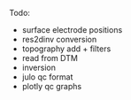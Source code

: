 Todo:
+ surface electrode positions
+ res2dinv conversion
+ topography add + filters 
+ read from DTM
+ inversion
+ julo qc format
+ plotly qc graphs

